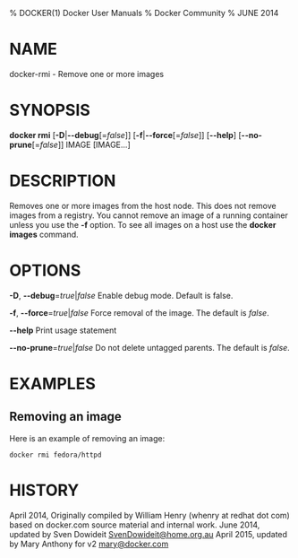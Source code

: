 % DOCKER(1) Docker User Manuals
% Docker Community
% JUNE 2014
# NAME
docker-rmi - Remove one or more images

# SYNOPSIS
**docker rmi**
[**-D**|**--debug**[=*false*]]
[**-f**|**--force**[=*false*]]
[**--help**]
[**--no-prune**[=*false*]]
IMAGE [IMAGE...]

# DESCRIPTION

Removes one or more images from the host node. This does not remove images from
a registry. You cannot remove an image of a running container unless you use the
**-f** option. To see all images on a host use the **docker images** command.

# OPTIONS
**-D**, **--debug**=*true*|*false*
   Enable debug mode. Default is false.

**-f**, **--force**=*true*|*false*
   Force removal of the image. The default is *false*.

**--help**
   Print usage statement

**--no-prune**=*true*|*false*
   Do not delete untagged parents. The default is *false*.

# EXAMPLES

## Removing an image

Here is an example of removing an image:

    docker rmi fedora/httpd

# HISTORY
April 2014, Originally compiled by William Henry (whenry at redhat dot com)
based on docker.com source material and internal work.
June 2014, updated by Sven Dowideit <SvenDowideit@home.org.au>
April 2015, updated by Mary Anthony for v2 <mary@docker.com>
